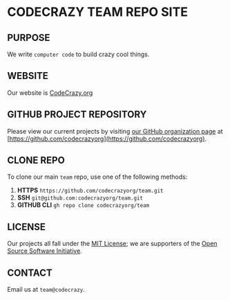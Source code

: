 # CODECRAZY TEAM REPO SITE

## PURPOSE
We write `computer code` to build crazy cool things.

## WEBSITE
Our website is [CodeCrazy.org](https://codecrazy.com)

## GITHUB PROJECT REPOSITORY
Please view our current projects by visiting [our GitHub organization page](https://github.com/codecrazyorg) at [https://github.com/codecrazyorg](https://github.com/codecrazyorg).

## CLONE REPO
To clone our main `team` repo, use one of the following methods:
1. **HTTPS** ```https://github.com/codecrazyorg/team.git```
2. **SSH** ```git@github.com:codecrazyorg/team.git```
3. **GITHUB CLI** ```gh repo clone codecrazyorg/team```

## LICENSE
Our projects all fall under the [MIT License](https://opensource.org/licenses/MIT); we are supporters of the [Open Source Software Initiative](https://opensource.org/).

## CONTACT
Email us at ```team@codecrazy```.


